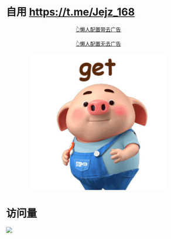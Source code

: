 # 自用 https://t.me/Jejz_168
<div align=center>

[👆懒人配置带去广告](https://raw.githubusercontent.com/Jejz168/QuantumultX/main/Jejz.conf)

</div>
<div align=center>
 
[👆懒人配置无去广告](https://raw.githubusercontent.com/Jejz168/QuantumultX/main/Jejz_Mini.conf)
 
</div>
<div align=center>
 
<img src="https://raw.githubusercontent.com/Jejz168/Picture/main/1.gif" width="370" height="370">
 
</div>

# 访问量

![](http://profile-counter.glitch.me/Jejz168-QuantumultX/count.svg)
